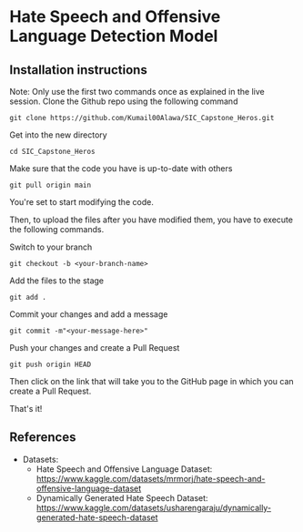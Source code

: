 # Hate Speech and Offensive Language Detection Model

## Installation instructions
Note: Only use the first two commands once as explained in the live session.
Clone the Github repo using the following command
```
git clone https://github.com/Kumail00Alawa/SIC_Capstone_Heros.git
```

Get into the new directory
```
cd SIC_Capstone_Heros
```

Make sure that the code you have is up-to-date with others
```
git pull origin main
```

You're set to start modifying the code.

Then, to upload the files after you have modified them, you have to execute the following commands.

Switch to your branch
```
git checkout -b <your-branch-name>
```

Add the files to the stage
```
git add .
```

Commit your changes and add a message
```
git commit -m"<your-message-here>"
```

Push your changes and create a Pull Request
```
git push origin HEAD
```

Then click on the link that will take you to the GitHub page in which you can create a Pull Request.

That's it!

## References
- Datasets:
    - Hate Speech and Offensive Language Dataset: https://www.kaggle.com/datasets/mrmorj/hate-speech-and-offensive-language-dataset
    - Dynamically Generated Hate Speech Dataset: https://www.kaggle.com/datasets/usharengaraju/dynamically-generated-hate-speech-dataset
